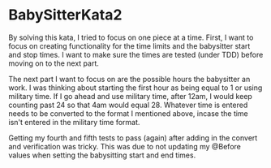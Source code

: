 # BabySitterKata2

By solving this kata, I tried to focus on one piece at a time. 
First, I want to focus on creating functionality for the time limits and the babysitter start and stop times.
I want to make sure the times are tested (under TDD) before moving on to the next part. 

The next part I want to focus on are the possible hours the babysitter an work. 
I was thinking about starting the first hour as being equal to 1 or using military time. 
If I go ahead and use military time, after 12am, I would keep counting past 24 so that 4am would equal 28.
Whatever time is entered needs to be converted to the format I mentioned above, incase the time isn't entered in the military time format.

Getting my fourth and fifth tests to pass (again) after adding in the convert and verification was tricky. 
This was due to not updating my @Before values when setting the babysitting start and end times. 
